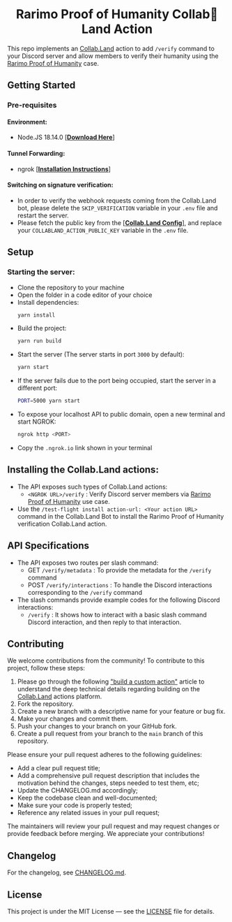 <div align="center"><h1><b>Rarimo Proof of Humanity Collab🤝Land Action</b></h1></div>

This repo implements an [Collab.Land] action to add `/verify` command to your Discord server and
allow members to
verify their humanity using the [Rarimo Proof of Humanity] case.

## Getting Started

### Pre-requisites

#### Environment:

- Node.JS 18.14.0 [**[Download Here]**]

#### Tunnel Forwarding:

- ngrok [**[Installation Instructions]**]

#### Switching on signature verification:

- In order to verify the webhook requests coming from the Collab.Land bot, please delete
  the `SKIP_VERIFICATION` variable in your `.env` file and restart the server.
- Please fetch the public key from the [**[Collab.Land Config]**], and replace
  your `COLLABLAND_ACTION_PUBLIC_KEY` variable in the `.env` file.

## Setup

### Starting the server:

- Clone the repository to your machine
- Open the folder in a code editor of your choice
- Install dependencies:
  ```bash
  yarn install
  ```
- Build the project:
  ```bash
  yarn run build
  ```
- Start the server (The server starts in port `3000` by default):
  ```bash
  yarn start
  ```
- If the server fails due to the port being occupied, start the server in a different port:
  ```bash
  PORT=5000 yarn start
  ```
- To expose your localhost API to public domain, open a new terminal and start NGROK:
  ```bash
  ngrok http <PORT>
  ```
- Copy the `.ngrok.io` link shown in your terminal

## Installing the Collab.Land actions:

- The API exposes such types of Collab.Land actions:
  - `<NGROK URL>/verify` : Verify Discord server members via [Rarimo Proof of Humanity] use case.
- Use the `/test-flight install action-url: <Your action URL>` command in the Collab.Land Bot to
  install the Rarimo Proof of Humanity verification Collab.Land action.

## API Specifications

- The API exposes two routes per slash command:
  - GET `/verify/metadata` : To provide the metadata for the `/verify` command
  - POST `/verify/interactions` : To handle the Discord interactions corresponding to the `/verify`
    command
- The slash commands provide example codes for the following Discord interactions:
  - `/verify` : It shows how to interact with a basic slash command Discord interaction, and then
    reply to that interaction.

## Contributing

We welcome contributions from the community! To contribute to this project, follow these steps:

1. Please go through the following ["build a custom action"] article to understand the deep
   technical
   details regarding building on the [Collab.Land] actions platform.
1. Fork the repository.
1. Create a new branch with a descriptive name for your feature or bug fix.
1. Make your changes and commit them.
1. Push your changes to your branch on your GitHub fork.
1. Create a pull request from your branch to the `main` branch of this repository.

Please ensure your pull request adheres to the following guidelines:

- Add a clear pull request title;
- Add a comprehensive pull request description that includes the motivation behind the changes,
  steps needed to test them, etc;
- Update the CHANGELOG.md accordingly;
- Keep the codebase clean and well-documented;
- Make sure your code is properly tested;
- Reference any related issues in your pull request;

The maintainers will review your pull request and may request changes or provide feedback before
merging. We appreciate your contributions!

## Changelog

For the changelog, see [CHANGELOG.md](./CHANGELOG.md).

## License

This project is under the MIT License — see the [LICENSE](./LICENSE) file for details.

[Rarimo Proof of Humanity]: https://docs.rarimo.com/use-cases/proof-of-humanity

[Installation Instructions]: https://ngrok.com/docs/getting-started

[Download Here]: https://nodejs.org/en/download/

[Collab.Land]: https://www.collab.land/

[Collab.Land Config]: https://api-qa.collab.land/config

["build a custom action"]: https://dev.collab.land/docs/upstream-integrations/collab-actions/getting-started-with-collab-actions

